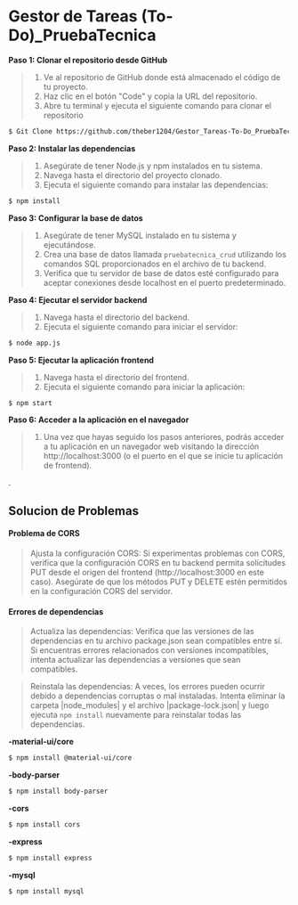 
# Gestor de Tareas (To-Do)_PruebaTecnica


**Paso 1: Clonar el repositorio desde GitHub**

>1. Ve al repositorio de GitHub donde está almacenado el código de tu proyecto.
>2. Haz clic en el botón "Code" y copia la URL del repositorio.
>3. Abre tu terminal y ejecuta el siguiente comando para clonar el repositorio

```bash
$ Git Clone https://github.com/theber1204/Gestor_Tareas-To-Do_PruebaTecnica
```


**Paso 2: Instalar las dependencias**

>1. Asegúrate de tener Node.js y npm instalados en tu sistema.
>2. Navega hasta el directorio del proyecto clonado.
>3. Ejecuta el siguiente comando para instalar las dependencias:


```bash
$ npm install
```


**Paso 3: Configurar la base de datos**

>1. Asegúrate de tener MySQL instalado en tu sistema y ejecutándose.
>2. Crea una base de datos llamada `pruebatecnica_crud` utilizando los comandos SQL proporcionados en el archivo de tu backend.
>3. Verifica que tu servidor de base de datos esté configurado para aceptar conexiones desde localhost en el puerto predeterminado.


**Paso 4: Ejecutar el servidor backend**

>1. Navega hasta el directorio del backend.
>2. Ejecuta el siguiente comando para iniciar el servidor:
```bash
$ node app.js
```

**Paso 5: Ejecutar la aplicación frontend**

>1. Navega hasta el directorio del frontend.
>2. Ejecuta el siguiente comando para iniciar la aplicación:
```bash
$ npm start
```

**Paso 6: Acceder a la aplicación en el navegador**
>1. Una vez que hayas seguido los pasos anteriores, podrás acceder a tu aplicación en un navegador web visitando la dirección http://localhost:3000 (o el puerto en el que se inicie tu aplicación de frontend).

.
## Solucion de Problemas

#### Problema de CORS

>Ajusta la configuración CORS: Si experimentas problemas con CORS, verifica que la configuración CORS en tu backend permita solicitudes PUT desde el origen del frontend (http://localhost:3000 en este caso). Asegúrate de que los métodos PUT y DELETE estén permitidos en la configuración CORS del servidor.

#### Errores de dependencias 

>Actualiza las dependencias: Verifica que las versiones de las dependencias en tu archivo package.json sean compatibles entre sí. Si encuentras errores relacionados con versiones incompatibles, intenta actualizar las dependencias a versiones que sean compatibles.

>Reinstala las dependencias: A veces, los errores pueden ocurrir debido a dependencias corruptas o mal instaladas. Intenta eliminar la carpeta |node_modules| y el archivo |package-lock.json| y luego ejecuta `npm install` nuevamente para reinstalar todas las dependencias.

**-material-ui/core**
```bash
$ npm install @material-ui/core
```
**-body-parser**
```bash
$ npm install body-parser
```
**-cors**
```bash
$ npm install cors
```
**-express**
```bash
$ npm install express
```
**-mysql**
```bash
$ npm install mysql
```

